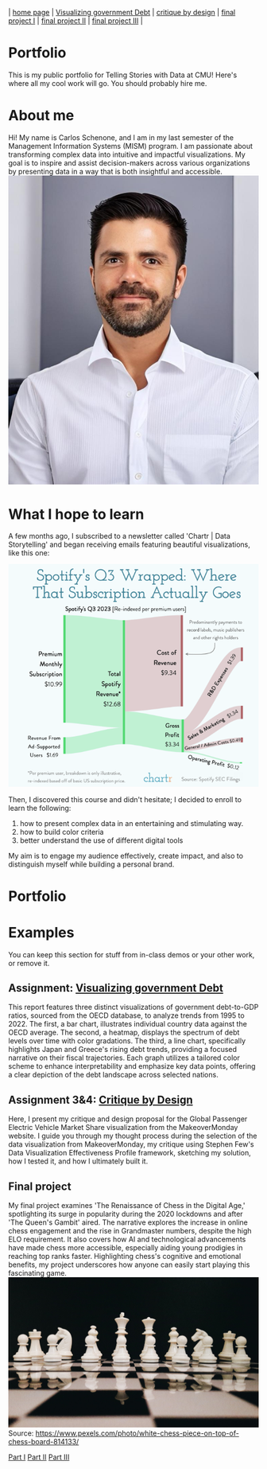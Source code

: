 | [home page](README) | [Visualizing government Debt](dataviz2) | [critique by design](critique-by-design) | [final project I](final-project-part-one) | [final project II](final-project-part-two) | [final project III](final-project-part-three) |

# Portfolio
This is my public portfolio for Telling Stories with Data at CMU!  Here's where all my cool work will go.  You should probably hire me. 

# About me
Hi! My name is Carlos Schenone, and I am in my last semester of the Management Information Systems (MISM) program. I am passionate about transforming complex data into intuitive and impactful visualizations. My goal is to inspire and assist decision-makers across various organizations by presenting data in a way that is both insightful and accessible.
![Me](me_2024_v2.jpg)

# What I hope to learn
A few months ago, I subscribed to a newsletter called 'Chartr | Data Storytelling' and began receiving emails featuring beautiful visualizations, like this one:

![Alt text](chartR_Spotify.png)

Then, I discovered this course and didn't hesitate; I decided to enroll to learn the following:

1. how to present complex data in an entertaining and stimulating way.
2. how to build color criteria
3. better understand the use of different digital tools

My aim is to engage my audience effectively, create impact, and also to distinguish myself while building a personal brand.

# Portfolio

# Examples
You can keep this section for stuff from in-class demos or your other work, or remove it. 

## Assignment: [Visualizing government Debt](dataviz2)
This report features three distinct visualizations of government debt-to-GDP ratios, sourced from the OECD database, to analyze trends from 1995 to 2022. The first, a bar chart, illustrates individual country data against the OECD average. The second, a heatmap, displays the spectrum of debt levels over time with color gradations. The third, a line chart, specifically highlights Japan and Greece's rising debt trends, providing a focused narrative on their fiscal trajectories. Each graph utilizes a tailored color scheme to enhance interpretability and emphasize key data points, offering a clear depiction of the debt landscape across selected nations. 

## Assignment 3&4: [Critique by Design](critique-by-design)
Here, I present my critique and design proposal for the Global Passenger Electric Vehicle Market Share visualization from the MakeoverMonday website. I guide you through my thought process during the selection of the data visualization from MakeoverMonday, my critique using Stephen Few's Data Visualization Effectiveness Profile framework, sketching my solution, how I tested it, and how I ultimately built it.

## Final project
My final project examines 'The Renaissance of Chess in the Digital Age,' spotlighting its surge in popularity during the 2020 lockdowns and after 'The Queen's Gambit' aired. The narrative explores the increase in online chess engagement and the rise in Grandmaster numbers, despite the high ELO requirement. It also covers how AI and technological advancements have made chess more accessible, especially aiding young prodigies in reaching top ranks faster. Highlighting chess's cognitive and emotional benefits, my project underscores how anyone can easily start playing this fascinating game.
![Chess Pieces on Board](pexels-sk-814133.jpg)
Source: https://www.pexels.com/photo/white-chess-piece-on-top-of-chess-board-814133/

[Part I](final-project-part-one)
[Part II](final-project-part-two)
[Part III](final-project-part-three)

